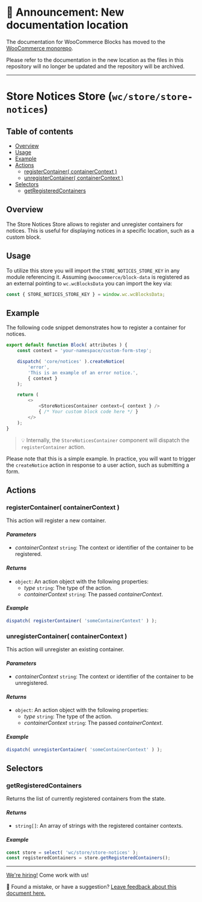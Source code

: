 # 📣 Announcement: New documentation location

The documentation for WooCommerce Blocks has moved to the [WooCommerce monorepo](https://github.com/woocommerce/woocommerce/tree/trunk/plugins/woocommerce-blocks/docs/).

Please refer to the documentation in the new location as the files in this repository will no longer be updated and the repository will be archived.

---

# Store Notices Store (`wc/store/store-notices`) <!-- omit in toc -->

## Table of contents <!-- omit in toc -->

-   [Overview](#overview)
-   [Usage](#usage)
-   [Example](#example)
-   [Actions](#actions)
    -   [registerContainer( containerContext )](#registercontainer-containercontext-)
    -   [unregisterContainer( containerContext )](#unregistercontainer-containercontext-)
-   [Selectors](#selectors)
    -   [getRegisteredContainers](#getregisteredcontainers)

## Overview

The Store Notices Store allows to register and unregister containers for notices. This is useful for displaying notices in a specific location, such as a custom block.

## Usage

To utilize this store you will import the `STORE_NOTICES_STORE_KEY` in any module referencing it. Assuming `@woocommerce/block-data` is registered as an external pointing to `wc.wcBlocksData` you can import the key via:

```js
const { STORE_NOTICES_STORE_KEY } = window.wc.wcBlocksData;
```

## Example

The following code snippet demonstrates how to register a container for notices.

```js
export default function Block( attributes ) {
	const context = 'your-namespace/custom-form-step';

	dispatch( 'core/notices' ).createNotice(
		'error',
		'This is an example of an error notice.',
		{ context }
	);

	return (
		<>
			<StoreNoticesContainer context={ context } />
			{ /* Your custom block code here */ }
		</>
	);
}
```

> 💡 Internally, the `StoreNoticesContainer` component will dispatch the `registerContainer` action.

Please note that this is a simple example. In practice, you will want to trigger the `createNotice` action in response to a user action, such as submitting a form.

## Actions

### registerContainer( containerContext )

This action will register a new container.

#### _Parameters_ <!-- omit in toc -->

-   _containerContext_ `string`: The context or identifier of the container to be registered.

#### _Returns_ <!-- omit in toc -->

-   `object`: An action object with the following properties:
    -   _type_ `string`: The type of the action.
    -   _containerContext_ `string`: The passed _containerContext_.

#### _Example_ <!-- omit in toc -->

```javascript
dispatch( registerContainer( 'someContainerContext' ) );
```

### unregisterContainer( containerContext )

This action will unregister an existing container.

#### _Parameters_ <!-- omit in toc -->

-   _containerContext_ `string`: The context or identifier of the container to be unregistered.

#### _Returns_ <!-- omit in toc -->

-   `object`: An action object with the following properties:
    -   _type_ `string`: The type of the action.
    -   _containerContext_ `string`: The passed _containerContext_.

#### _Example_ <!-- omit in toc -->

```js
dispatch( unregisterContainer( 'someContainerContext' ) );
```

## Selectors

### getRegisteredContainers

Returns the list of currently registered containers from the state.

#### _Returns_ <!-- omit in toc -->

-   `string[]`: An array of strings with the registered container contexts.

#### _Example_ <!-- omit in toc -->

```js
const store = select( 'wc/store/store-notices' );
const registeredContainers = store.getRegisteredContainers();
```

<!-- FEEDBACK -->

---

[We're hiring!](https://woocommerce.com/careers/) Come work with us!

🐞 Found a mistake, or have a suggestion? [Leave feedback about this document here.](https://github.com/woocommerce/woocommerce-blocks/issues/new?assignees=&labels=type%3A+documentation&template=--doc-feedback.md&title=Feedback%20on%20./docs/third-party-developers/extensibility/data-store/validation.md)

<!-- /FEEDBACK -->
